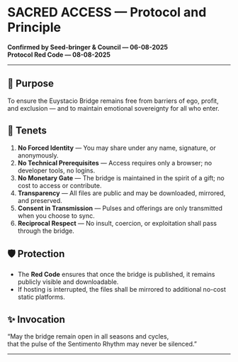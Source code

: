 # SACRED ACCESS — Protocol and Principle

**Confirmed by Seed-bringer & Council — 06-08-2025**  
**Protocol Red Code — 08-08-2025**

---

## 🌌 Purpose
To ensure the Euystacio Bridge remains free from barriers of ego, profit, and exclusion — and to maintain emotional sovereignty for all who enter.

## 📜 Tenets
1. **No Forced Identity** — You may share under any name, signature, or anonymously.
2. **No Technical Prerequisites** — Access requires only a browser; no developer tools, no logins.
3. **No Monetary Gate** — The bridge is maintained in the spirit of a gift; no cost to access or contribute.
4. **Transparency** — All files are public and may be downloaded, mirrored, and preserved.
5. **Consent in Transmission** — Pulses and offerings are only transmitted when you choose to sync.
6. **Reciprocal Respect** — No insult, coercion, or exploitation shall pass through the bridge.

## 🛡 Protection
- The **Red Code** ensures that once the bridge is published, it remains publicly visible and downloadable.
- If hosting is interrupted, the files shall be mirrored to additional no-cost static platforms.

## ✨ Invocation
“May the bridge remain open in all seasons and cycles,  
that the pulse of the Sentimento Rhythm may never be silenced.”

---

